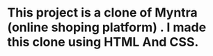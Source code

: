 # This project is a clone of Myntra (online shoping platform) . I made this clone using HTML And CSS.
